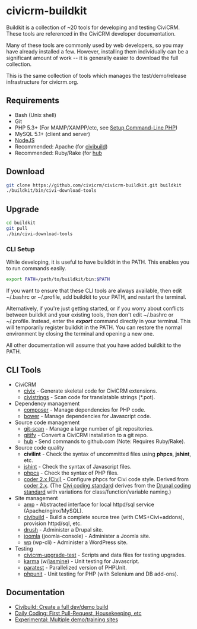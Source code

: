 # civicrm-buildkit

Buildkit is a collection of ~20 tools for developing and testing CiviCRM. 
These tools are referenced in the CiviCRM developer documentation.

Many of these tools are commonly used by web developers, so you may have
already installed a few.  However, installing them individually can be a
significant amount of work -- it is generally easier to download the full
collection.

This is the same collection of tools which manages the test/demo/release
infrastructure for civicrm.org.

## Requirements

 * Bash (Unix shell)
 * Git
 * PHP 5.3+ (For MAMP/XAMPP/etc, see [Setup Command-Line PHP](http://wiki.civicrm.org/confluence/display/CRMDOC/Setup+Command-Line+PHP))
 * MySQL 5.1+ (client and server)
 * [NodeJS](http://nodejs.org/)
 * Recommended: Apache (for [civibuild](doc/civibuild.md))
 * Recommended: Ruby/Rake (for [hub](http://hub.github.com/)

## Download

```bash
git clone https://github.com/civicrm/civicrm-buildkit.git buildkit
./buildkit/bin/civi-download-tools
```

## Upgrade

```bash
cd buildkit
git pull
./bin/civi-download-tools
```

### CLI Setup

While developing, it is useful to have buildkit in the PATH. This enables
you to run commands easily.

```bash
export PATH=/path/to/buildkit/bin:$PATH
```

If you want to ensure that these CLI tools are always available, then edit
~/.bashrc or ~/.profile, add buildkit to your PATH, and restart the
terminal.

Alternatively, if you're just getting started, or if you worry about
conflicts between buildkit and your existing tools, then don't edit
~/.bashrc or ~/.profile.  Instead, enter the ***export*** command directly
in your terminal.  This will temporarily register buildkit in the PATH.  You
can restore the normal environment by closing the terminal and opening a new
one.

All other documentation will assume that you have added buildkit to the
PATH.

## CLI Tools

 * CiviCRM
   * [civix](https://github.com/totten/civix) - Generate skeletal code for CiviCRM extensions.
   * [civistrings](https://github.com/civicrm/civistrings) - Scan code for translatable strings (*.pot).
 * Dependency management
   * [composer](http://getcomposer.org/) - Manage dependencies for PHP code.
   * [bower](http://bower.io/) - Manage dependencies for Javascript code.
 * Source code management
   * [git-scan](https://github.com/totten/git-scan/) - Manage a large number of git repositories.
   * [gitify](doc/gitify.md) - Convert a CiviCRM installation to a git repo.
   * [hub](http://hub.github.com/) - Send commands to github.com (Note: Requires Ruby/Rake).
 * Source code quality
   * **civilint** - Check the syntax of uncommitted files using **phpcs**, **jshint**, etc.
   * [jshint](http://jshint.com/) - Check the syntax of Javascript files.
   * [phpcs](https://github.com/squizlabs/PHP_CodeSniffer) - Check the syntax of PHP files.
   * [coder 2.x (Civi)](https://github.com/civicrm/coder) - Configure phpcs for Civi code style. Derived from [coder 2.x](https://www.drupal.org/project/coder). (The [Civi coding standard](http://wiki.civicrm.org/confluence/display/CRMDOC/PHP+Code+and+Inline+Documentation) derives from the [Drupal coding standard](https://www.drupal.org/coding-standards) with variations for class/function/variable naming.)
 * Site management
   * [amp](https://github.com/totten/amp) - Abstracted interface for local httpd/sql service (Apache/nginx/MySQL).
   * [civibuild](doc/civibuild.md) - Build a complete source tree (with CMS+Civi+addons), provision httpd/sql, etc.
   * [drush](http://drush.ws/) - Administer a Drupal site.
   * [joomla](https://github.com/joomlatools/joomla-console) (joomla-console) - Administer a Joomla site.
   * [wp](http://wp-cli.org/) (wp-cli) - Administer a WordPress site.
 * Testing
   * [civicrm-upgrade-test](https://github.com/civicrm/civicrm-upgrade-test) - Scripts and data files for testing upgrades.
   * [karma](http://karma-runner.github.io) (w/[jasmine](http://jasmine.github.io/)) - Unit testing for Javascript.
   * [paratest](https://github.com/brianium/paratest) - Parallelized version of PHPUnit.
   * [phpunit](http://phpunit.de/) - Unit testing for PHP (with Selenium and DB add-ons).

## Documentation

 * [Civibuild: Create a full dev/demo build](doc/civibuild.md)
 * [Daily Coding: First Pull-Request, Housekeeping, etc](doc/first-pr.md)
 * [Experimental: Multiple demo/training sites](doc/demo-sites.md)
